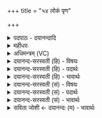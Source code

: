 +++
title = "५४ लोकं पृण"

+++
<details><summary>पदपाठः - दयानन्दादि</summary>

लो॒कम्। पृ॒ण॒। छि॒द्रम्। पृ॒ण॒। अथो॒ऽइत्यथो॑। सी॒द॒। ध्रु॒वा। त्वम्। इ॒न्द्रा॒ग्नीऽइती॑न्द्रा॒ग्नी। त्वा॒। बृह॒स्पतिः॑। अ॒स्मिन्। योनौ॑। अ॒सी॒ष॒द॒न्। अ॒सी॒ष॒द॒न्नित्य॑सीसदन्। ५४।
</details>

<details><summary>महीधरः</summary>

म० 'नित्ये सादनसूददोहसा उपधानादुत्तरे तया देवतया ता अस्येति' (का. १६ । ७ । १४) तया देवतयेति सादनम् । ता अस्येति सूददोहसाधिवदनम् । एते नित्ये सर्वत्रेति सूत्रार्थः । इन्द्रपुत्रप्रियमेधदृष्टाब्देवत्यानुष्टुप् । दिवो द्युलोकसंबन्धिनो दिवश्च्युता वा सूददोहसः सूदाश्च दोहसश्च ते सूददोहसः सूदेन जलेन सहिता दोहसोऽन्नानि अन्नयुक्ता आपः ताः प्रसिद्धा अस्य विशो यज्ञस्य संबन्धिनं सोममाश्रीणन्ति सम्यग्मिश्रयन्ति पक्कं कुर्वन्ति वा 'श्री पाके' क्र्यादिः । 'आपो वै सूदोऽन्नं दोहः' (८ । ७ । ३ । २१) 'यज्ञो वै विशः' (८ । ७ । ३ । २१) इति च श्रुतिः । कीदृशाः ॥ सूददोहसः पृश्नयः नानाविधाः । यद्वा 'अन्नं वै पृश्नी' (८। ७ । ३ । २१) इति श्रुतेरन्नरूपाः अत्रागत्य व्रीह्यादिधान्य निष्पादका इत्यर्थः । कदा श्रीणन्ति देवानां जन्मन् जन्मनि संवत्सरे 'संवत्सरो वै देवानां जन्म' (८।७।३ । २१) इति श्रुतेः । संवत्सरे संवत्सरे सोमयागस्तदभिप्रायमेतत् । 'सव नानि वै त्रीणि रोचनानि' (८ । ७ । ३ । २१) इति श्रुतिः । | यज्ञपरिणामभूता अन्नोत्पादिका आपो दिवः सकाशादस्मिँल्लोके पतित्वौषधिवनस्पत्यन्नभूताः सत्यः सोमस्योपस्कुर्वन्तीति भावः ॥ ५५ ॥  
षट्पञ्चाशी।
</details>

<details><summary>अधिमन्त्रम् (VC)</summary>

- अग्निर्देवता
- विश्वामित्र ऋषिः
- विराडार्षीनुष्टुप्
- गान्धारः
</details>

<details><summary>दयानन्द-सरस्वती (हि) - विषयः</summary>

फिर भी वही विषय अगले मन्त्र में कहा है ॥
</details>

<details><summary>दयानन्द-सरस्वती (हि) - पदार्थः</summary>

पदार्थान्वयभाषाः -  हे कन्ये ! जिस (त्वा) तुझ को (योनौ) बन्ध के छेदक मोक्षप्राप्ति के हेतु (अस्मिन्) इस विद्या के बोध में (इन्द्राग्नी) माता-पिता तथा (बृहस्पतिः) बड़ी-बड़ी वेदवाणियों की रक्षा करनेवाली अध्यापिका स्त्री (असीषदन्) प्राप्त करावें, उसमें (त्वम्) तू (ध्रुवा) दृढ़ निश्चय के साथ (सीद) स्थित हो, (अथो) इसके अनन्तर (छिद्रम्) छिद्र को (पृण) पूर्ण कर और (लोकम्) देखने योग्य प्राणियों को (पृण) तृप्त कर ॥५४ ॥
</details>

<details><summary>दयानन्द-सरस्वती (हि) - भावार्थः</summary>

भावार्थभाषाः -  माता-पिता और आचार्यों को चाहिये कि इस प्रकार की धर्म्मयुक्त विद्या और शिक्षा करें कि जिसको ग्रहण कर कन्या लोग चिन्तारहित हों। सब बुरे व्यसनों को त्याग और समावर्तन संस्कार के पश्चात् स्वयंवर विवाह करके पुरुषार्थ के साथ आनन्द में रहें ॥५४ ॥
</details>

<details><summary>दयानन्द-सरस्वती (सं) - विषयः</summary>

पुनस्तमेव विषयमाह ॥
</details>

<details><summary>दयानन्द-सरस्वती (सं) - पदार्थः</summary>

पदार्थान्वयभाषाः -  हे कन्ये ! यां त्वा योनाविस्मिन्निन्द्राग्नी बृहस्पतिश्चासीषदन्, तस्मिन् त्वं ध्रुवा सीदाथो छिद्रं पृण लोकं पृण ॥५४ ॥
</details>

<details><summary>दयानन्द-सरस्वती (सं) - भावार्थः</summary>

भावार्थभाषाः -  मातापित्राचार्यैरीदृशी धर्म्या विद्याशिक्षा क्रियेत, यां स्वीकृत्य सर्वाः कन्या निश्चिन्ता भूत्वा, सर्वाणि दुर्व्यसनानि त्यक्त्वा समावर्त्तनानन्तरं स्वयंवरं विवाहं कृत्वा सुपुरुषार्थेनानन्दयेयुः ॥५४ ॥
</details>

<details><summary>सविता जोशी ← दयानन्दः (म) - भावार्थः</summary>

भावार्थभाषाः -  माता-पिता व आचार्य यांनी अशा प्रकारचे धर्मयुक्त शिक्षण व विद्या द्यावी की जे ग्रहण करून मुली चिंतारहित व्हाव्यात. सर्व वाईट व्यसनांचा त्याग करून समावर्तन संस्कारानंतर विवाह करून आनंदी राहाव्यात.
</details>